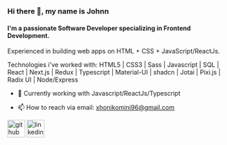 
### Hi there 👋, my name is Johnn
#### I'm a passionate **Software Developer** specializing in **Frontend Development**.


Experienced in building web apps on HTML + CSS + JavaScript/ReactJs. 

Technologies i've worked with:  HTML5 | CSS3 | Sass | Javascript | SQL | React | Next.js | Redux | Typescript | Material-UI | shadcn | Jotai | Pixi.js | Radix UI | Node/Express

- 🔭 Currently working with Javascript/ReactJs/Typescript 

- 📫 How to reach via email: xhonikomini96@gmail.com 


[<img src='https://cdn.jsdelivr.net/npm/simple-icons@3.0.1/icons/github.svg' alt='github' height='40'>](https://github.com/xhoni96)  [<img src='https://cdn.jsdelivr.net/npm/simple-icons@3.0.1/icons/linkedin.svg' alt='linkedin' height='40'>](https://www.linkedin.com/in/xhonikomini/)  









